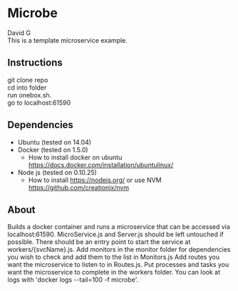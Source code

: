 # Microbe
David G  
This is a template microservice example.

## Instructions
git clone repo  
cd into folder  
run onebox.sh.  
go to localhost:61590

## Dependencies
- Ubuntu (tested on 14.04)
- Docker (tested on 1.5.0)
  - How to install docker on ubuntu https://docs.docker.com/installation/ubuntulinux/
- Node js (tested on 0.10.25)
  - How to install https://nodejs.org/ or use NVM https://github.com/creationix/nvm

## About
Builds a docker container and runs a microservice that can be accessed via localhost:61590. MicroService.js and Server.js should be left untouched if possible. There should be an entry point to start the service at workers/{svcName}.js. Add monitors in the monitor folder for dependencies you wish to check and add them to the list in Monitors.js Add routes you want the microservice to listen to in Routes.js. Put processes and tasks you want the microservice to complete in the workers folder. You can look at logs with 'docker logs --tail=100 -f microbe'.
